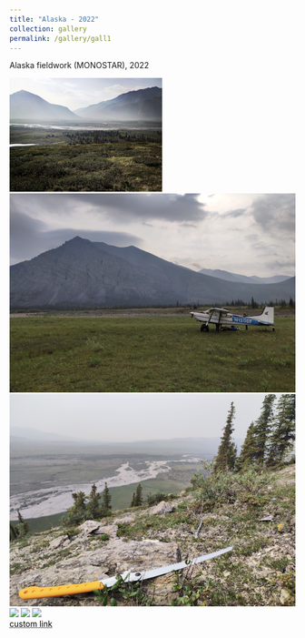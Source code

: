 ```yaml
---
title: "Alaska - 2022"
collection: gallery
permalink: /gallery/gall1
---
```

Alaska fieldwork (MONOSTAR), 2022
<html>
   <img src="/images/ak1.png"  height="200">
   <img src="/images/ak2.png">
   <img src="/images/ak3.png">
   <br><img src="images/image-004.jpg">
   <img src="images/image-005.jpg">
   <img src="images/image-006.jpg">
   <br><a href="https://www.google.com/" style="color: black; text-decoration: underline;text-decoration-style: dotted;">custom link</a>
</html>
